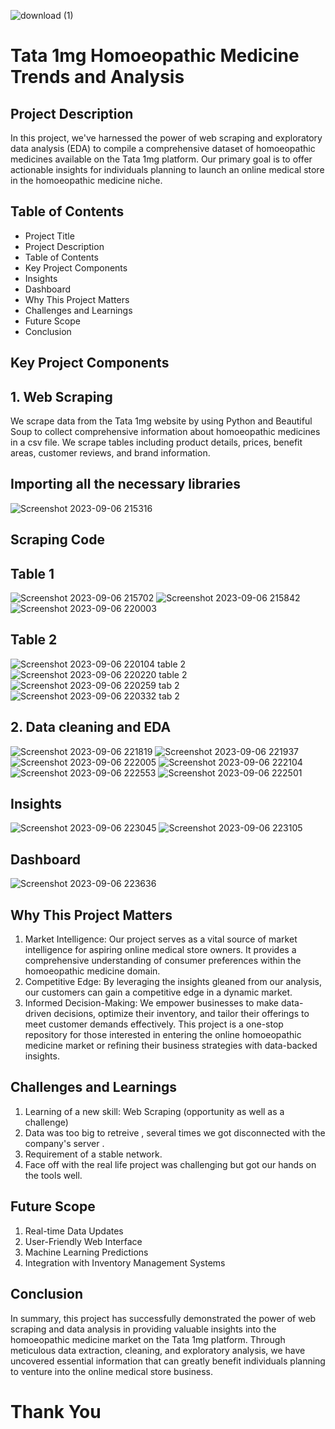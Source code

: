 ![download (1)](https://github.com/Monika-Singh12/1Mg-Homeopathic---project/assets/137449544/06e37232-549c-4066-821b-72f72a095aff)

# Tata 1mg Homoeopathic Medicine Trends and Analysis
## Project Description 
In this project, we've harnessed the power of web scraping and exploratory data analysis (EDA) to compile a comprehensive dataset of homoeopathic medicines available on the Tata 1mg platform. Our primary goal is to offer actionable insights for individuals planning to launch an online medical store in the homoeopathic medicine niche.
## Table of Contents
* Project Title
* Project Description
* Table of Contents
* Key Project Components
* Insights
* Dashboard
* Why This Project Matters
* Challenges and Learnings
* Future Scope
* Conclusion
## Key Project Components
## 1. Web Scraping
We scrape data from the Tata 1mg website by using Python and Beautiful Soup to collect comprehensive information about homoeopathic medicines in a csv file. We scrape tables including product details, prices, benefit areas, customer reviews, and brand information. 
## Importing all the necessary libraries
![Screenshot 2023-09-06 215316](https://github.com/Monika-Singh12/1Mg-Homeopathic---project/assets/137449544/181f40e7-01fa-414c-a192-3178ca9c2714)
## Scraping Code 
## Table 1
![Screenshot 2023-09-06 215702](https://github.com/Monika-Singh12/1Mg-Homeopathic---project/assets/137449544/4da13043-3049-451a-ba74-f7067d46e564)
![Screenshot 2023-09-06 215842](https://github.com/Monika-Singh12/1Mg-Homeopathic---project/assets/137449544/dab821e0-4342-4278-ad0e-5c836fc8d7df)
![Screenshot 2023-09-06 220003](https://github.com/Monika-Singh12/1Mg-Homeopathic---project/assets/137449544/cc1747ed-b40f-4c06-ac92-573ce7bc1140)
## Table 2
![Screenshot 2023-09-06 220104 table 2](https://github.com/Monika-Singh12/1Mg-Homeopathic---project/assets/137449544/fd28aa4d-f75c-442d-b613-ec5478bf70bb)
![Screenshot 2023-09-06 220220 table 2](https://github.com/Monika-Singh12/1Mg-Homeopathic---project/assets/137449544/1b9a1e4d-b27f-427a-b2ba-4b2f4d967603)
![Screenshot 2023-09-06 220259 tab 2](https://github.com/Monika-Singh12/1Mg-Homeopathic---project/assets/137449544/6cf2eef0-fc00-4e26-83a2-3eac5058e5b6)
![Screenshot 2023-09-06 220332 tab 2](https://github.com/Monika-Singh12/1Mg-Homeopathic---project/assets/137449544/a29892a8-7f32-4db9-9790-33d7bf28c48b)
## 2. Data cleaning and EDA
![Screenshot 2023-09-06 221819](https://github.com/Monika-Singh12/1Mg-Homeopathic---project/assets/137449544/160df350-376b-4bc2-a4be-50ac68ed7125)
![Screenshot 2023-09-06 221937](https://github.com/Monika-Singh12/1Mg-Homeopathic---project/assets/137449544/e6428f24-036a-4748-a121-ab1b5d0075e2)
![Screenshot 2023-09-06 222005](https://github.com/Monika-Singh12/1Mg-Homeopathic---project/assets/137449544/47ab3072-ac08-4b6a-b532-2a420dd660e8)
![Screenshot 2023-09-06 222104](https://github.com/Monika-Singh12/1Mg-Homeopathic---project/assets/137449544/189661c5-e127-4cd1-a2a8-9f33c0cab307)
![Screenshot 2023-09-06 222553](https://github.com/Monika-Singh12/1Mg-Homeopathic---project/assets/137449544/eea6d7e8-aa1b-4f9a-8125-289710239b81)
![Screenshot 2023-09-06 222501](https://github.com/Monika-Singh12/1Mg-Homeopathic---project/assets/137449544/5b6228ac-84ae-4703-a26c-99517e193b1b)
## Insights
![Screenshot 2023-09-06 223045](https://github.com/Monika-Singh12/1Mg-Homeopathic---project/assets/137449544/d7f33c18-70d9-43d2-b6f6-e6a36c1f03bb)
![Screenshot 2023-09-06 223105](https://github.com/Monika-Singh12/1Mg-Homeopathic---project/assets/137449544/43111ac3-ef88-49a5-9eb6-7eb99ec3010e)
## Dashboard
![Screenshot 2023-09-06 223636](https://github.com/Monika-Singh12/1Mg-Homeopathic---project/assets/137449544/7aa72e7f-092b-4bfc-b40b-ed78e5048c48)
## Why This Project Matters
1. Market Intelligence: Our project serves as a vital source of market intelligence for aspiring online medical store owners. It provides a comprehensive understanding of consumer preferences within the homoeopathic medicine domain.
2. Competitive Edge: By leveraging the insights gleaned from our analysis, our customers can gain a competitive edge in a dynamic market.
3. Informed Decision-Making: We empower businesses to make data-driven decisions, optimize their inventory, and tailor their offerings to meet customer demands effectively.
This project is a one-stop repository for those interested in entering the online homoeopathic medicine market or refining their business strategies with data-backed insights.
## Challenges and Learnings
1. Learning of a new skill: Web Scraping (opportunity as well as a challenge)
2. Data was too big to retreive , several times we got disconnected with the company's server .
3. Requirement of a stable network.
4. Face off with the real life project was challenging but got our hands on the tools well.
## Future Scope
1. Real-time Data Updates
2. User-Friendly Web Interface
3. Machine Learning Predictions
4. Integration with Inventory Management Systems
## Conclusion
In summary, this project has successfully demonstrated the power of web scraping and data analysis in providing valuable insights into the homoeopathic medicine market on the Tata 1mg platform. Through meticulous data extraction, cleaning, and exploratory analysis, we have uncovered essential information that can greatly benefit individuals planning to venture into the online medical store business.
# Thank You 






